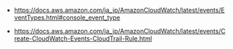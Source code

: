 - https://docs.aws.amazon.com/ja_jp/AmazonCloudWatch/latest/events/EventTypes.html#console_event_type

- https://docs.aws.amazon.com/ja_jp/AmazonCloudWatch/latest/events/Create-CloudWatch-Events-CloudTrail-Rule.html
